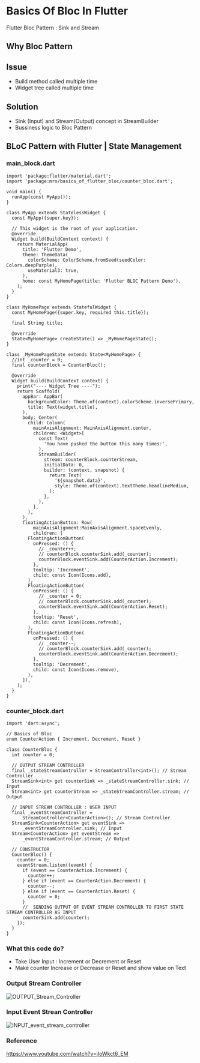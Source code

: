 # Basics Of Bloc In Flutter
Flutter Bloc Pattern : Sink and Stream

## Why Bloc Pattern

Issue
----

- Build method called multiple time
- Widget tree called multiple time
  
Solution
----

- Sink (Input) and Stream(Output) concept in StreamBuilder
- Bussiness logic to Bloc Pattern

## BLoC Pattern with Flutter | State Management

### main_block.dart

```
import 'package:flutter/material.dart';
import 'package:mro/basics_of_flutter_bloc/counter_bloc.dart';

void main() {
  runApp(const MyApp());
}

class MyApp extends StatelessWidget {
  const MyApp({super.key});

  // This widget is the root of your application.
  @override
  Widget build(BuildContext context) {
    return MaterialApp(
      title: 'Flutter Demo',
      theme: ThemeData(
        colorScheme: ColorScheme.fromSeed(seedColor: Colors.deepPurple),
        useMaterial3: true,
      ),
      home: const MyHomePage(title: 'Flutter BLOC Pattern Demo'),
    );
  }
}

class MyHomePage extends StatefulWidget {
  const MyHomePage({super.key, required this.title});

  final String title;

  @override
  State<MyHomePage> createState() => _MyHomePageState();
}

class _MyHomePageState extends State<MyHomePage> {
  //int _counter = 0;
  final counterBlock = CounterBloc();

  @override
  Widget build(BuildContext context) {
    print("---- Widget Tree ----");
    return Scaffold(
      appBar: AppBar(
        backgroundColor: Theme.of(context).colorScheme.inversePrimary,
        title: Text(widget.title),
      ),
      body: Center(
        child: Column(
          mainAxisAlignment: MainAxisAlignment.center,
          children: <Widget>[
            const Text(
              'You have pushed the button this many times:',
            ),
            StreamBuilder(
              stream: counterBlock.counterStream,
              initialData: 0,
              builder: (context, snapshot) {
                return Text(
                  '${snapshot.data}',
                  style: Theme.of(context).textTheme.headlineMedium,
                );
              },
            ),
          ],
        ),
      ),
      floatingActionButton: Row(
          mainAxisAlignment:MainAxisAlignment.spaceEvenly,
          children: [
        FloatingActionButton(
          onPressed: () {
            // _counter++;
            // counterBlock.counterSink.add(_counter);
            counterBlock.eventSink.add(CounterAction.Increment);
          },
          tooltip: 'Increment',
          child: const Icon(Icons.add),
        ),
        FloatingActionButton(
          onPressed: () {
            // _counter = 0;
            // counterBlock.counterSink.add(_counter);
            counterBlock.eventSink.add(CounterAction.Reset);
          },
          tooltip: 'Reset',
          child: const Icon(Icons.refresh),
        ),
        FloatingActionButton(
          onPressed: () {
            // _counter--;
            // counterBlock.counterSink.add(_counter);
            counterBlock.eventSink.add(CounterAction.Decrement);
          },
          tooltip: 'Decrement',
          child: const Icon(Icons.remove),
        ),
      ]),
    );
  }
}

```

### counter_block.dart

```
import 'dart:async';

// Basics of Bloc
enum CounterAction { Increment, Decrement, Reset }

class CounterBloc {
  int counter = 0;

  // OUTPUT STREAM CONTROLLER
  final _stateStreamController = StreamController<int>(); // Stream Controller
  StreamSink<int> get counterSink => _stateStreamController.sink; // Input
  Stream<int> get counterStream => _stateStreamController.stream; // Output

  // INPUT STREAM CONTROLLER : USER INPUT
  final _eventStreamController =
      StreamController<CounterAction>(); // Stream Controller
  StreamSink<CounterAction> get eventSink =>
      _eventStreamController.sink; // Input
  Stream<CounterAction> get eventStream =>
      _eventStreamController.stream; // Output

  // CONSTRUCTOR
  CounterBloc() {
    counter = 0;
    eventStream.listen((event) {
      if (event == CounterAction.Increment) {
        counter++;
      } else if (event == CounterAction.Decrement) {
        counter--;
      } else if (event == CounterAction.Reset) {
        counter = 0;
      }
      //  SENDING OUTPUT OF EVENT STREAM CONTROLLER TO FIRST STATE STREAM CONTROLLER AS INPUT
      counterSink.add(counter);
    });
  }
}

```
### What this code do?
- Take User Input : Increment or Decrement or Reset
- Make counter Increase or Decrease or Reset and show value on Text

### Output Stream Controller

![OUTPUT_Stream_Controller](https://github.com/NrupParikh/BasicsOfBlocInFlutter/assets/108717119/1c475153-f5db-4dc7-87fd-cbdb2ca809f1)


### Input Event Strean Controller

![INPUT_event_stream_controller](https://github.com/NrupParikh/BasicsOfBlocInFlutter/assets/108717119/d4be4e68-5b27-4eaf-83a5-c992c255637a)

### Reference

https://www.youtube.com/watch?v=jIoWkct6_EM
